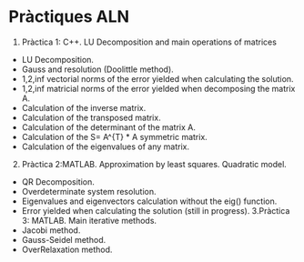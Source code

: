 # Pràctiques ALN
1. Pràctica 1: C++. LU Decomposition and main operations of matrices
  - LU Decomposition.
  - Gauss and resolution (Doolittle method).
  - 1,2,inf vectorial norms of the error yielded when calculating the solution.
  - 1,2,inf matricial norms of the error yielded when decomposing the matrix A.
  - Calculation of the inverse matrix.
  - Calculation of the transposed matrix.
  - Calculation of the determinant of the matrix A.
  - Calculation of the S= A^{T} * A symmetric matrix.
  - Calculation of the eigenvalues of any matrix.
2. Pràctica 2:MATLAB. Approximation by least squares. Quadratic model.
  - QR Decomposition. 
  - Overdeterminate system resolution.
  - Eigenvalues and eigenvectors calculation without the eig() function.
  - Error yielded when calculating the solution (still in progress).
3.Pràctica 3: MATLAB. Main iterative methods.
  - Jacobi method.
  - Gauss-Seidel method.
  - OverRelaxation method.
